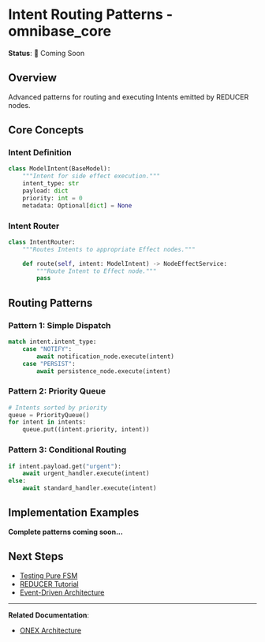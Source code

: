 # Intent Routing Patterns - omnibase_core

**Status**: 🚧 Coming Soon

## Overview

Advanced patterns for routing and executing Intents emitted by REDUCER nodes.

## Core Concepts

### Intent Definition

```python
class ModelIntent(BaseModel):
    """Intent for side effect execution."""
    intent_type: str
    payload: dict
    priority: int = 0
    metadata: Optional[dict] = None
```

### Intent Router

```python
class IntentRouter:
    """Routes Intents to appropriate Effect nodes."""

    def route(self, intent: ModelIntent) -> NodeEffectService:
        """Route Intent to Effect node."""
        pass
```

## Routing Patterns

### Pattern 1: Simple Dispatch

```python
match intent.intent_type:
    case "NOTIFY":
        await notification_node.execute(intent)
    case "PERSIST":
        await persistence_node.execute(intent)
```

### Pattern 2: Priority Queue

```python
# Intents sorted by priority
queue = PriorityQueue()
for intent in intents:
    queue.put((intent.priority, intent))
```

### Pattern 3: Conditional Routing

```python
if intent.payload.get("urgent"):
    await urgent_handler.execute(intent)
else:
    await standard_handler.execute(intent)
```

## Implementation Examples

**Complete patterns coming soon...**

## Next Steps

- [Testing Pure FSM](08-testing-pure-fsm.md)
- [REDUCER Tutorial](05_REDUCER_NODE_TUTORIAL.md)
- [Event-Driven Architecture](../../patterns/EVENT_DRIVEN_ARCHITECTURE.md)

---

**Related Documentation**:
- [ONEX Architecture](../../architecture/ONEX_FOUR_NODE_ARCHITECTURE.md)
